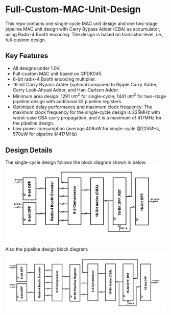 # Full-Custom-MAC-Unit-Design
This repo contains one single-cycle MAC unit design and one two-stage pipeline MAC unit design with Carry Bypass Adder (CBA) as accumulator, using Radix-4 Booth encoding. The design is based on transistor-level, i.e., full-custom design.

## Key Features
- All designs under 1.0V.
- Full-custom MAC unit based on GPDK045.
- 8-bit radix-4 Booth encoding multiplier.
- 16-bit Carry Bypass Adder (optimal compared to Ripple Carry Adder, Carry Look-Ahead Adder, and Han-Carlson Adder.
- Minimum area design: 1291 $um^2$ for single-cycle; 1441 $um^2$ for two-stage pipeline design with additional 32 pipeline registers. 
- Optimized delay performance and maximum clock frequency: The maximum clock frequency for the single-cycle design is 225MHz with worst-case CBA carry propagation, and it is a maximum of 417MHz for the pipeline design.
- Low power consumption (average 408uW for single-cycle @225MHz, 570uW for pipeline @417MHz)

## Design Details
The single-cycle design follows the block diagram shown in below:
![Single-Cycle MAC Unit Block Diagram](doc/mac_unit_sc_block_diagram.png)

Also the pipeline design block diagram:
![Pipeline MAC Unit Block Diagram](doc/mac_unit_ppl_block_diagram.png)
